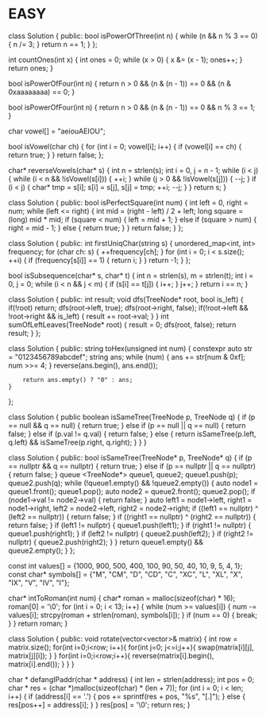 EASY
====

class Solution {
public:
    bool isPowerOfThree(int n) {
        while (n && n % 3 == 0) {
            n /= 3;
        }
        return n == 1;
    }
};


int countOnes(int x) {
    int ones = 0;
    while (x > 0) {
        x &= (x - 1);
        ones++;
    }
    return ones;
}

bool isPowerOfFour(int n) {
    return n > 0 && (n & (n - 1)) == 0 && (n & 0xaaaaaaaa) == 0;
}

bool isPowerOfFour(int n) {
    return n > 0 && (n & (n - 1)) == 0 && n % 3 == 1;
}

char vowel[] = "aeiouAEIOU";

bool isVowel(char ch) {
    for (int i = 0; vowel[i]; i++) {
        if (vowel[i] == ch) {
            return true;
        }
    }
    return false;
};

char* reverseVowels(char* s) {
    int n = strlen(s);
    int i = 0, j = n - 1;
    while (i < j) {
        while (i < n && !isVowel(s[i])) {
            ++i;
        }
        while (j > 0 && !isVowel(s[j])) {
            --j;
        }
        if (i < j) {
            char* tmp = s[i];
            s[i] = s[j], s[j] = tmp;
            ++i;
            --j;
        }
    }
    return s;
}

class Solution {
public:
    bool isPerfectSquare(int num) {
        int left = 0, right = num;
        while (left <= right) {
            int mid = (right - left) / 2 + left;
            long square = (long) mid * mid;
            if (square < num) {
                left = mid + 1;
            } else if (square > num) {
                right = mid - 1;
            } else {
                return true;
            }
        }
        return false;
    }
};

class Solution {
public:
    int firstUniqChar(string s) {
        unordered_map<int, int> frequency;
        for (char ch: s) {
            ++frequency[ch];
        }
        for (int i = 0; i < s.size(); ++i) {
            if (frequency[s[i]] == 1) {
                return i;
            }
        }
        return -1;
    }
};

bool isSubsequence(char* s, char* t) {
    int n = strlen(s), m = strlen(t);
    int i = 0, j = 0;
    while (i < n && j < m) {
        if (s[i] == t[j]) {
            i++;
        }
        j++;
    }
    return i == n;
}

class Solution {
public:
    int result;
    void dfs(TreeNode* root, bool is_left) {
        if(!root) return;
        dfs(root->left, true);
        dfs(root->right, false);
        if(!root->left && !root->right && is_left) {
            result += root->val;
        }
    }
    int sumOfLeftLeaves(TreeNode* root) {
        result = 0;
        dfs(root, false);
        return result;
    }
};

class Solution {
public:
    string toHex(unsigned int num) {
        constexpr auto str = "0123456789abcdef";
        string ans;
        while (num) {
            ans += str[num & 0xf];
            num >>= 4;
        }
        reverse(ans.begin(), ans.end());

        return ans.empty() ? "0" : ans;
    }
};

class Solution {
    public boolean isSameTree(TreeNode p, TreeNode q) {
        if (p == null && q == null) {
            return true;
        } else if (p == null || q == null) {
            return false;
        } else if (p.val != q.val) {
            return false;
        } else {
            return isSameTree(p.left, q.left) && isSameTree(p.right, q.right);
        }
    }
}

class Solution {
public:
    bool isSameTree(TreeNode* p, TreeNode* q) {
        if (p == nullptr && q == nullptr) {
            return true;
        } else if (p == nullptr || q == nullptr) {
            return false;
        }
        queue <TreeNode*> queue1, queue2;
        queue1.push(p);
        queue2.push(q);
        while (!queue1.empty() && !queue2.empty()) {
            auto node1 = queue1.front();
            queue1.pop();
            auto node2 = queue2.front();
            queue2.pop();
            if (node1->val != node2->val) {
                return false;
            }
            auto left1 = node1->left, right1 = node1->right, left2 = node2->left, right2 = node2->right;
            if ((left1 == nullptr) ^ (left2 == nullptr)) {
                return false;
            }
            if ((right1 == nullptr) ^ (right2 == nullptr)) {
                return false;
            }
            if (left1 != nullptr) {
                queue1.push(left1);
            }
            if (right1 != nullptr) {
                queue1.push(right1);
            }
            if (left2 != nullptr) {
                queue2.push(left2);
            }
            if (right2 != nullptr) {
                queue2.push(right2);
            }
        }
        return queue1.empty() && queue2.empty();
    }
};

const int values[] = {1000, 900, 500, 400, 100, 90, 50, 40, 10, 9, 5, 4, 1};
const char* symbols[] = {"M", "CM", "D", "CD", "C", "XC", "L", "XL", "X", "IX", "V", "IV", "I"};

char* intToRoman(int num) {
    char* roman = malloc(sizeof(char) * 16);
    roman[0] = '\0';
    for (int i = 0; i < 13; i++) {
        while (num >= values[i]) {
            num -= values[i];
            strcpy(roman + strlen(roman), symbols[i]);
        }
        if (num == 0) {
            break;
        }
    }
    return roman;
}


class Solution {
public:
    void rotate(vector<vector<int>>& matrix) {
        int row = matrix.size();
        for(int i=0;i<row; i++){
            for(int j=0; j<=i;j++){
                swap(matrix[i][j], matrix[j][i]);
            }
        }
        for(int i=0;i<row;i++){
            reverse(matrix[i].begin(), matrix[i].end());
        }
    }
}

char * defangIPaddr(char * address) {
    int len = strlen(address);
    int pos = 0;
    char * res = (char *)malloc(sizeof(char) * (len + 7));
    for (int i = 0; i < len; i++) {
        if (address[i] == '.') {
            pos += sprintf(res + pos, "%s", "[.]");
        } else {
            res[pos++] = address[i];
        }
    }
    res[pos] = '\0';
    return res;
}



